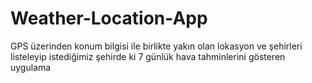 # Weather-Location-App
GPS üzerinden konum bilgisi ile birlikte  yakın olan lokasyon ve şehirleri listeleyip
istediğimiz şehirde ki 7 günlük hava tahminlerini gösteren uygulama
